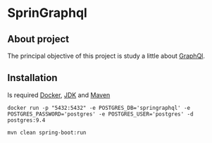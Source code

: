 # SprinGraphql

## About project

The principal objective of this project is study a little about <a href="https://graphql.org/" target="_blank" >GraphQl</a>.

## Installation

Is required <a href="https://docs.docker.com/docker-for-windows/install/" target="_blank" >Docker</a>, <a href="https://www.oracle.com/technetwork/java/javase/downloads/jdk8-downloads-2133151.html" target="_blank" >JDK</a> and <a href="https://maven.apache.org/" target="_blank" >Maven</a>
```
docker run -p "5432:5432" -e POSTGRES_DB='springraphql' -e POSTGRES_PASSWORD='postgres' -e POSTGRES_USER='postgres' -d postgres:9.4

mvn clean spring-boot:run

```
